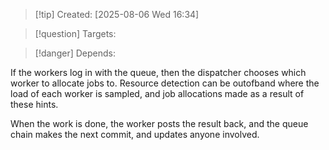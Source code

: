 
>[!tip] Created: [2025-08-06 Wed 16:34]

>[!question] Targets: 

>[!danger] Depends: 

If the workers log in with the queue, then the dispatcher chooses which worker to allocate jobs to.  Resource detection can be outofband where the load of each worker is sampled,  and job allocations made as a result of these hints.

When the work is done, the worker posts the result back, and the queue chain makes the next commit, and updates anyone involved.